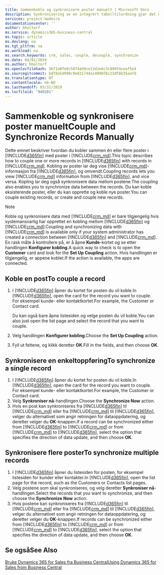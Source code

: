 ```yaml
---
title: Sammenkoble og synkronisere poster manuelt | Microsoft Docs
description: Synkronisering av en integrert tabelltilordning gjør det mulig å synkronisere data i alle poster i en tabell i Business Central og Dynamics 365 for Sales-enhet som er koblet.
services: project-madeira
documentationcenter: ''
author: bholtorf
ms.service: dynamics365-business-central
ms.topic: article
ms.devlang: na
ms.tgt_pltfrm: na
ms.workload: na
ms.search.keywords: crm, sales, couple, decouple, synchronize
ms.date: 04/01/2019
ms.author: bholtorf
ms.openlocfilehash: 36f1a0fe8c50744d9ce13d1e6c3c899f4ceaf5e4
ms.sourcegitcommit: bd78a5d990c9e83174da1409076c22df8b35eafd
ms.translationtype: HT
ms.contentlocale: nb-NO
ms.lasthandoff: 03/31/2019
ms.locfileid: "940281"
---
```

# <a name="couple-and-synchronize-records-manually"></a><span data-ttu-id="9e3e5-103">Sammenkoble og synkronisere poster manuelt</span><span class="sxs-lookup"><span data-stu-id="9e3e5-103">Couple and Synchronize Records Manually</span></span>
<span data-ttu-id="9e3e5-104">Dette emnet beskriver hvordan du kobler sammen én eller flere poster i [!INCLUDE[d365fin](includes/d365fin_md.md)] med poster i [!INCLUDE[crm_md](includes/crm_md.md)].</span><span class="sxs-lookup"><span data-stu-id="9e3e5-104">This topic describes how to couple one or more records in [!INCLUDE[d365fin](includes/d365fin_md.md)] with records in [!INCLUDE[crm_md](includes/crm_md.md)].</span></span> <span data-ttu-id="9e3e5-105">Kobling av poster lar deg vise [!INCLUDE[crm_md](includes/crm_md.md)]-informasjon fra [!INCLUDE[d365fin](includes/d365fin_md.md)], og omvendt.</span><span class="sxs-lookup"><span data-stu-id="9e3e5-105">Coupling records lets you view [!INCLUDE[crm_md](includes/crm_md.md)] information from [!INCLUDE[d365fin](includes/d365fin_md.md)], and vice versa.</span></span> <span data-ttu-id="9e3e5-106">Kopling lar deg også synkronisere data mellom postene.</span><span class="sxs-lookup"><span data-stu-id="9e3e5-106">The coupling also enables you to synchronize data between the records.</span></span> <span data-ttu-id="9e3e5-107">Du kan koble eksisterende poster, eller du kan opprette og koble nye poster.</span><span class="sxs-lookup"><span data-stu-id="9e3e5-107">You can couple existing records, or create and couple new records.</span></span>

> [!Note]
> <span data-ttu-id="9e3e5-108">Koble og synkronisere data med [!INCLUDE[crm_md](includes/crm_md.md)] er bare tilgjengelig hvis systemansvarlig har opprettet en kobling mellom [!INCLUDE[d365fin](includes/d365fin_md.md)] og [!INCLUDE[crm_md](includes/crm_md.md)].</span><span class="sxs-lookup"><span data-stu-id="9e3e5-108">Coupling and synchronizing data with [!INCLUDE[crm_md](includes/crm_md.md)] is available only if your system administrator has created a connection between [!INCLUDE[d365fin](includes/d365fin_md.md)] and [!INCLUDE[crm_md](includes/crm_md.md)].</span></span> <span data-ttu-id="9e3e5-109">En rask måte å kontrollere på, er å åpne **Kunde**-kortet og se etter handlingen **Konfigurer kobling**.</span><span class="sxs-lookup"><span data-stu-id="9e3e5-109">A quick way to check is to open the **Customer** card and look for the **Set Up Coupling** action.</span></span> <span data-ttu-id="9e3e5-110">Hvis handlingen er tilgjengelig, er appene koblet.</span><span class="sxs-lookup"><span data-stu-id="9e3e5-110">If the action is available, the apps are connected.</span></span>   

## <a name="to-couple-a-record"></a><span data-ttu-id="9e3e5-111">Koble en post</span><span class="sxs-lookup"><span data-stu-id="9e3e5-111">To couple a record</span></span>  
1.  <span data-ttu-id="9e3e5-112">I [!INCLUDE[d365fin](includes/d365fin_md.md)] åpner du kortet for posten du vil koble.</span><span class="sxs-lookup"><span data-stu-id="9e3e5-112">In [!INCLUDE[d365fin](includes/d365fin_md.md)], open the card for the record you want to couple.</span></span> <span data-ttu-id="9e3e5-113">For eksempel kunde- eller kontaktkortet.</span><span class="sxs-lookup"><span data-stu-id="9e3e5-113">For example, the Customer or Contact card.</span></span>  

    <span data-ttu-id="9e3e5-114">Du kan også bare åpne listesiden og velge posten du vil koble.</span><span class="sxs-lookup"><span data-stu-id="9e3e5-114">You can also just open the list page and select the record that you want to couple.</span></span>  

2.  <span data-ttu-id="9e3e5-115">Velg handlingen **Konfigurer kobling**.</span><span class="sxs-lookup"><span data-stu-id="9e3e5-115">Choose the **Set Up Coupling** action.</span></span>  
3.  <span data-ttu-id="9e3e5-116">Fyll ut feltene, og klikk deretter **OK**.</span><span class="sxs-lookup"><span data-stu-id="9e3e5-116">Fill in the fields, and then choose **OK**.</span></span>  

## <a name="to-synchronize-a-single-record"></a><span data-ttu-id="9e3e5-117">Synkronisere en enkeltoppføring</span><span class="sxs-lookup"><span data-stu-id="9e3e5-117">To synchronize a single record</span></span>  
1.  <span data-ttu-id="9e3e5-118">I [!INCLUDE[d365fin](includes/d365fin_md.md)] åpner du kortet for posten du vil koble.</span><span class="sxs-lookup"><span data-stu-id="9e3e5-118">In [!INCLUDE[d365fin](includes/d365fin_md.md)], open the card for the record you want to couple.</span></span> <span data-ttu-id="9e3e5-119">For eksempel kunde- eller kontaktkortet.</span><span class="sxs-lookup"><span data-stu-id="9e3e5-119">For example, the Customer or Contact card.</span></span>  
2.  <span data-ttu-id="9e3e5-120">Velg **Synkroniser nå**-handlingen.</span><span class="sxs-lookup"><span data-stu-id="9e3e5-120">Choose the **Synchronize Now** action.</span></span>  
3.  <span data-ttu-id="9e3e5-121">Hvis en post kan synkroniseres fra [!INCLUDE[d365fin](includes/d365fin_md.md)] til [!INCLUDE[crm_md](includes/crm_md.md)] eller fra [!INCLUDE[crm_md](includes/crm_md.md)] til [!INCLUDE[d365fin](includes/d365fin_md.md)], velger du alternativet som angir retningen for dataoppdatering, og deretter velger du **OK**-knappen.</span><span class="sxs-lookup"><span data-stu-id="9e3e5-121">If a record can be synchronized either from [!INCLUDE[d365fin](includes/d365fin_md.md)] to [!INCLUDE[crm_md](includes/crm_md.md)] or from [!INCLUDE[crm_md](includes/crm_md.md)] to [!INCLUDE[d365fin](includes/d365fin_md.md)], select the option that specifies the direction of data update, and then choose **OK**.</span></span>  

## <a name="to-synchronize-multiple-records"></a><span data-ttu-id="9e3e5-122">Synkronisere flere poster</span><span class="sxs-lookup"><span data-stu-id="9e3e5-122">To synchronize multiple records</span></span>  
1.  <span data-ttu-id="9e3e5-123">I [!INCLUDE[d365fin](includes/d365fin_md.md)] åpner du listesiden for posten, for eksempel listesiden for kunder eller kontakter.</span><span class="sxs-lookup"><span data-stu-id="9e3e5-123">In [!INCLUDE[d365fin](includes/d365fin_md.md)], open the list page for the record, such as the Customers or Contacts list pages.</span></span>  
2.  <span data-ttu-id="9e3e5-124">Velg postene som skal synkroniseres, og velg deretter **Synkroniser nå**-handlingen.</span><span class="sxs-lookup"><span data-stu-id="9e3e5-124">Select the records that you want to synchronize, and then choose the **Synchronize Now** action.</span></span>  
3.  <span data-ttu-id="9e3e5-125">Hvis postene kan synkroniseres fra [!INCLUDE[d365fin](includes/d365fin_md.md)] til [!INCLUDE[crm_md](includes/crm_md.md)] eller fra [!INCLUDE[crm_md](includes/crm_md.md)] til [!INCLUDE[d365fin](includes/d365fin_md.md)], velger du alternativet som angir retningen for dataoppdatering, og deretter velger du **OK**-knappen.</span><span class="sxs-lookup"><span data-stu-id="9e3e5-125">If records can be synchronized either from [!INCLUDE[d365fin](includes/d365fin_md.md)] to [!INCLUDE[crm_md](includes/crm_md.md)] or from [!INCLUDE[crm_md](includes/crm_md.md)] to [!INCLUDE[d365fin](includes/d365fin_md.md)], select the option that specifies the direction of data update, and then choose **OK**.</span></span>  

## <a name="see-also"></a><span data-ttu-id="9e3e5-126">Se også</span><span class="sxs-lookup"><span data-stu-id="9e3e5-126">See Also</span></span>  
[<span data-ttu-id="9e3e5-127">Bruke Dynamics 365 for Sales fra Business Central</span><span class="sxs-lookup"><span data-stu-id="9e3e5-127">Using Dynamics 365 for Sales from Business Central</span></span>](marketing-integrate-dynamicscrm.md)

